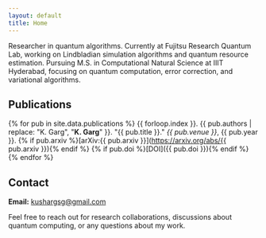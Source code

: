 ```yaml
---
layout: default
title: Home
---
```


Researcher in quantum algorithms. Currently at Fujitsu Research Quantum Lab, working on Lindbladian simulation algorithms and quantum resource estimation. Pursuing M.S. in Computational Natural Science at IIIT Hyderabad, focusing on quantum computation, error correction, and variational algorithms.

## Publications

{% for pub in site.data.publications %}
{{ forloop.index }}. {{ pub.authors | replace: "K. Garg", "**K. Garg**" }}. "{{ pub.title }}." *{{ pub.venue }}*, {{ pub.year }}. {% if pub.arxiv %}[arXiv:{{ pub.arxiv }}](https://arxiv.org/abs/{{ pub.arxiv }}){% endif %} {% if pub.doi %}[DOI]({{ pub.doi }}){% endif %}
{% endfor %}

## Contact

**Email:** kushargsg@gmail.com

Feel free to reach out for research collaborations, discussions about quantum computing, or any questions about my work.

